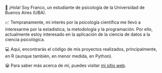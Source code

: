 👋 ¡Hola! Soy Franco, un estudiante de psicología de la Universidad de Buenos Aires (UBA).

📈 Tempranamente, mi interés por la psicología científica me llevó a interesarme por la estadística, la metodología y la programación. Por ello, actualmente estoy interesado en la aplicación de la ciencia de datos a la ciencia psicológica. 

💻 Aquí, encontrarás el código de mis proyectos realizados, principalmente, en R (aunque también, en menor medida, en Python).   

😀 Para saber más acerca de mí, puedes visitar [mi sitio web](http://francosbenitez.netlify.app).  


